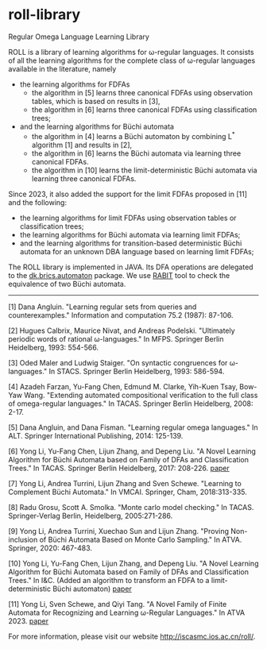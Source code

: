 # roll-library
Regular Omega Language Learning Library


ROLL is a library of learning algorithms for ω-regular languages. It consists of all the learning algorithms for the complete class of ω-regular languages available in the literature, namely
  - the learning algorithms for FDFAs
     * the algorithm in [5] learns three canonical FDFAs using observation tables, which is based on results in [3],
     * the algorithm in [6] learns three canonical FDFAs using classification trees;
  - and the learning algorithms for Büchi automata
     * the algorithm in [4] learns a Büchi automaton by combining L<sup>*</sup> algorithm [1] and results in [2],
     * the algorithm in [6] learns the Büchi automata via learning three canonical FDFAs.
     * the algorithm in [10] learns the limit-deterministic Büchi automata via learning three canonical FDFAs.

Since 2023, it also added the support for the limit FDFAs proposed in [11] and the following:
  - the learning algorithms for limit FDFAs using observation tables or classification trees;
  - the learning algorithms for Büchi automata via learning limit FDFAs;
  - and the learning algorithms for transition-based deterministic Büchi automata for an unknown DBA language based on learning limit FDFAs;


The ROLL library is implemented in JAVA. Its DFA operations are delegated to the [dk.brics.automaton](http://www.brics.dk/automaton/) package. We use [RABIT](http://www.languageinclusion.org/doku.php?id=tools) tool to check the equivalence of
two Büchi automata. 

----

[1] Dana Angluin. "Learning regular sets from queries and counterexamples." Information and computation 75.2 (1987): 87-106.


[2]  Hugues Calbrix, Maurice Nivat, and Andreas Podelski. "Ultimately periodic words of rational ω-languages." In MFPS. Springer Berlin Heidelberg, 1993: 554-566.

[3] Oded Maler and Ludwig Staiger. "On syntactic congruences for ω-languages." In STACS. Springer Berlin Heidelberg, 1993: 586-594.

[4] Azadeh Farzan, Yu-Fang Chen, Edmund M. Clarke, Yih-Kuen Tsay, Bow-Yaw Wang. "Extending automated compositional verification to the full class of omega-regular languages." In TACAS. Springer Berlin Heidelberg, 2008: 2-17.

[5] Dana Angluin, and Dana Fisman. "Learning regular omega languages." In ALT. Springer International Publishing, 2014: 125-139.

[6] Yong Li, Yu-Fang Chen, Lijun Zhang, and Depeng Liu. "A Novel Learning Algorithm for Büchi Automata based on Family of DFAs and Classification Trees." In TACAS. Springer Berlin Heidelberg, 2017: 208-226. [paper](https://arxiv.org/abs/1610.07380)

[7] Yong Li, Andrea Turrini, Lijun Zhang and Sven Schewe. "Learning to Complement Büchi Automata." In VMCAI. Springer, Cham, 2018:313-335.

[8] Radu Grosu, Scott A. Smolka. "Monte carlo model checking." In TACAS. Springer-Verlag Berlin, Heidelberg, 2005:271-286.

[9] Yong Li, Andrea Turrini, Xuechao Sun and Lijun Zhang. "Proving Non-inclusion of Büchi Automata Based on Monte Carlo Sampling." In ATVA. Springer, 2020: 467-483.


[10] Yong Li, Yu-Fang Chen, Lijun Zhang, and Depeng Liu. "A Novel Learning Algorithm for Büchi Automata based on Family of DFAs and Classification Trees." In I&C. (Added an algorithm to transform an FDFA to a limit-deterministic Büchi automaton) [paper](https://tis.ios.ac.cn/roll/lib/exe/fetch.php?media=iandc.pdf)

[11] Yong Li, Sven Schewe, and Qiyi Tang. "A Novel Family of Finite Automata for Recognizing and Learning ω-Regular Languages." In ATVA 2023. [paper](https://arxiv.org/abs/2307.07490)

For more information, please visit our website http://iscasmc.ios.ac.cn/roll/.
